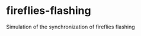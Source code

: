 fireflies-flashing
========================

Simulation of the synchronization of fireflies flashing
